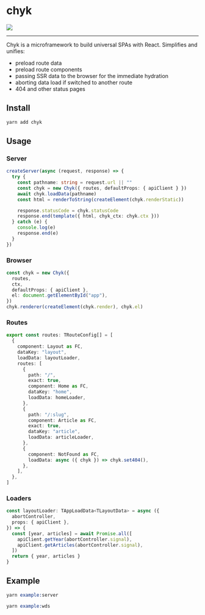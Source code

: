 # chyk

<img src="https://i.imgur.com/0fU07ox.png">

---

Chyk is a microframework to build universal SPAs with React.
Simplifies and unifies:

- preload route data
- preload route components
- passing SSR data to the browser for the immediate hydration
- aborting data load if switched to another route
- 404 and other status pages

## Install

```s
yarn add chyk
```

## Usage

### Server

```ts
createServer(async (request, response) => {
  try {
    const pathname: string = request.url || ""
    const chyk = new Chyk({ routes, defaultProps: { apiClient } })
    await chyk.loadData(pathname)
    const html = renderToString(createElement(chyk.renderStatic))

    response.statusCode = chyk.statusCode
    response.end(template({ html, chyk_ctx: chyk.ctx }))
  } catch (e) {
    console.log(e)
    response.end(e)
  }
})
```

### Browser

```ts
const chyk = new Chyk({
  routes,
  ctx,
  defaultProps: { apiClient },
  el: document.getElementById("app"),
})
chyk.renderer(createElement(chyk.render), chyk.el)
```

### Routes

```ts
export const routes: TRouteConfig[] = [
  {
    component: Layout as FC,
    dataKey: "layout",
    loadData: layoutLoader,
    routes: [
      {
        path: "/",
        exact: true,
        component: Home as FC,
        dataKey: "home",
        loadData: homeLoader,
      },
      {
        path: "/:slug",
        component: Article as FC,
        exact: true,
        dataKey: "article",
        loadData: articleLoader,
      },
      {
        component: NotFound as FC,
        loadData: async ({ chyk }) => chyk.set404(),
      },
    ],
  },
]
```

### Loaders

```ts
const layoutLoader: TAppLoadData<TLayoutData> = async ({
  abortController,
  props: { apiClient },
}) => {
  const [year, articles] = await Promise.all([
    apiClient.getYear(abortController.signal),
    apiClient.getArticles(abortController.signal),
  ])
  return { year, articles }
}
```

## Example

```s
yarn example:server
```

```s
yarn example:wds
```
